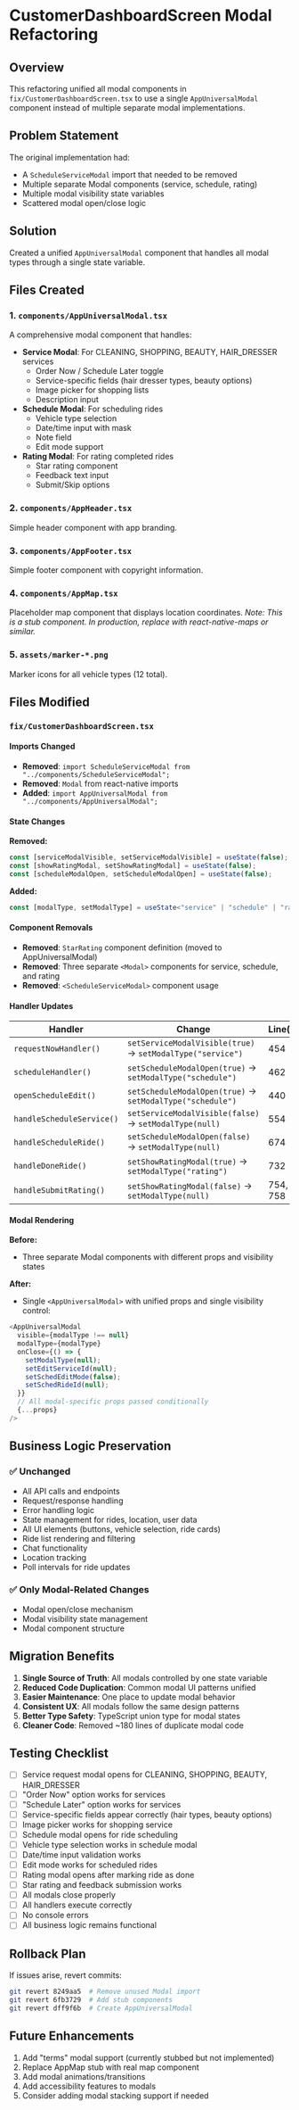 # CustomerDashboardScreen Modal Refactoring

## Overview
This refactoring unified all modal components in `fix/CustomerDashboardScreen.tsx` to use a single `AppUniversalModal` component instead of multiple separate modal implementations.

## Problem Statement
The original implementation had:
- A `ScheduleServiceModal` import that needed to be removed
- Multiple separate Modal components (service, schedule, rating)
- Multiple modal visibility state variables
- Scattered modal open/close logic

## Solution
Created a unified `AppUniversalModal` component that handles all modal types through a single state variable.

## Files Created

### 1. `components/AppUniversalModal.tsx`
A comprehensive modal component that handles:
- **Service Modal**: For CLEANING, SHOPPING, BEAUTY, HAIR_DRESSER services
  - Order Now / Schedule Later toggle
  - Service-specific fields (hair dresser types, beauty options)
  - Image picker for shopping lists
  - Description input
- **Schedule Modal**: For scheduling rides
  - Vehicle type selection
  - Date/time input with mask
  - Note field
  - Edit mode support
- **Rating Modal**: For rating completed rides
  - Star rating component
  - Feedback text input
  - Submit/Skip options

### 2. `components/AppHeader.tsx`
Simple header component with app branding.

### 3. `components/AppFooter.tsx`
Simple footer component with copyright information.

### 4. `components/AppMap.tsx`
Placeholder map component that displays location coordinates.
*Note: This is a stub component. In production, replace with react-native-maps or similar.*

### 5. `assets/marker-*.png`
Marker icons for all vehicle types (12 total).

## Files Modified

### `fix/CustomerDashboardScreen.tsx`

#### Imports Changed
- **Removed**: `import ScheduleServiceModal from "../components/ScheduleServiceModal";`
- **Removed**: `Modal` from react-native imports
- **Added**: `import AppUniversalModal from "../components/AppUniversalModal";`

#### State Changes
**Removed:**
```typescript
const [serviceModalVisible, setServiceModalVisible] = useState(false);
const [showRatingModal, setShowRatingModal] = useState(false);
const [scheduleModalOpen, setScheduleModalOpen] = useState(false);
```

**Added:**
```typescript
const [modalType, setModalType] = useState<"service" | "schedule" | "rating" | "terms" | null>(null);
```

#### Component Removals
- **Removed**: `StarRating` component definition (moved to AppUniversalModal)
- **Removed**: Three separate `<Modal>` components for service, schedule, and rating
- **Removed**: `<ScheduleServiceModal>` component usage

#### Handler Updates

| Handler | Change | Line(s) |
|---------|--------|---------|
| `requestNowHandler()` | `setServiceModalVisible(true)` → `setModalType("service")` | 454 |
| `scheduleHandler()` | `setScheduleModalOpen(true)` → `setModalType("schedule")` | 462 |
| `openScheduleEdit()` | `setScheduleModalOpen(true)` → `setModalType("schedule")` | 440 |
| `handleScheduleService()` | `setServiceModalVisible(false)` → `setModalType(null)` | 554 |
| `handleScheduleRide()` | `setScheduleModalOpen(false)` → `setModalType(null)` | 674 |
| `handleDoneRide()` | `setShowRatingModal(true)` → `setModalType("rating")` | 732 |
| `handleSubmitRating()` | `setShowRatingModal(false)` → `setModalType(null)` | 754, 758 |

#### Modal Rendering
**Before:**
- Three separate Modal components with different props and visibility states

**After:**
- Single `<AppUniversalModal>` with unified props and single visibility control:
```typescript
<AppUniversalModal
  visible={modalType !== null}
  modalType={modalType}
  onClose={() => {
    setModalType(null);
    setEditServiceId(null);
    setSchedEditMode(false);
    setSchedRideId(null);
  }}
  // All modal-specific props passed conditionally
  {...props}
/>
```

## Business Logic Preservation

### ✅ Unchanged
- All API calls and endpoints
- Request/response handling
- Error handling logic
- State management for rides, location, user data
- All UI elements (buttons, vehicle selection, ride cards)
- Ride list rendering and filtering
- Chat functionality
- Location tracking
- Poll intervals for ride updates

### ✅ Only Modal-Related Changes
- Modal open/close mechanism
- Modal visibility state management
- Modal component structure

## Migration Benefits

1. **Single Source of Truth**: All modals controlled by one state variable
2. **Reduced Code Duplication**: Common modal UI patterns unified
3. **Easier Maintenance**: One place to update modal behavior
4. **Consistent UX**: All modals follow the same design patterns
5. **Better Type Safety**: TypeScript union type for modal states
6. **Cleaner Code**: Removed ~180 lines of duplicate modal code

## Testing Checklist

- [ ] Service request modal opens for CLEANING, SHOPPING, BEAUTY, HAIR_DRESSER
- [ ] "Order Now" option works for services
- [ ] "Schedule Later" option works for services
- [ ] Service-specific fields appear correctly (hair types, beauty options)
- [ ] Image picker works for shopping service
- [ ] Schedule modal opens for ride scheduling
- [ ] Vehicle type selection works in schedule modal
- [ ] Date/time input validation works
- [ ] Edit mode works for scheduled rides
- [ ] Rating modal opens after marking ride as done
- [ ] Star rating and feedback submission works
- [ ] All modals close properly
- [ ] All handlers execute correctly
- [ ] No console errors
- [ ] All business logic remains functional

## Rollback Plan

If issues arise, revert commits:
```bash
git revert 8249aa5  # Remove unused Modal import
git revert 6fb3729  # Add stub components
git revert dff9f6b  # Create AppUniversalModal
```

## Future Enhancements

1. Add "terms" modal support (currently stubbed but not implemented)
2. Replace AppMap stub with real map component
3. Add modal animations/transitions
4. Add accessibility features to modals
5. Consider adding modal stacking support if needed
